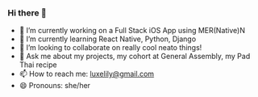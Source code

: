 ### Hi there 👋

- 🔭 I’m currently working on a Full Stack iOS App using MER(Native)N
- 🌱 I’m currently learning React Native, Python, Django
- 👯 I’m looking to collaborate on really cool neato things!
- 💬 Ask me about my projects, my cohort at General Assembly, my Pad Thai recipe
- 📫 How to reach me: luxelily@gmail.com
- 😄 Pronouns: she/her

